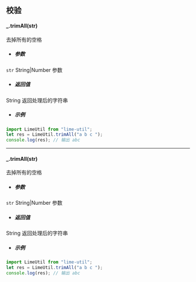 ## 校验

#### \_.trimAll(str)

去掉所有的空格

- ##### 参数

`str` String|Number 参数

- ##### 返回值

String 返回处理后的字符串

- ##### 示例

```javascript
import LimeUtil from "lime-util";
let res = LimeUtil.trimAll("a b c ");
console.log(res); // 输出 abc
```

---

#### \_.trimAll(str)

去掉所有的空格

- ##### 参数

`str` String|Number 参数

- ##### 返回值

String 返回处理后的字符串

- ##### 示例

```javascript
import LimeUtil from "lime-util";
let res = LimeUtil.trimAll("a b c ");
console.log(res); // 输出 abc
```
